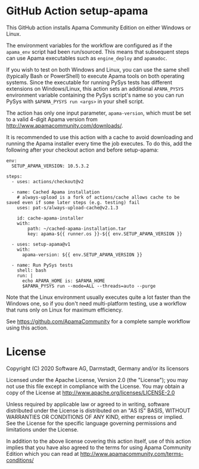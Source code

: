 # GitHub Action setup-apama
This GitHub action installs Apama Community Edition on either Windows or Linux. 

The environment variables for the workflow are configured as if the `apama_env` script had been run/sourced. 
This means that subsequent steps can use Apama executables such as `engine_deploy` and `apamadoc`. 

If you wish to test on both Windows and Linux, you can use the same shell (typically Bash or PowerShell) to execute 
Apama tools on both operating systems. Since the executable for running PySys tests has different extensions on 
Windows/Linux, this action sets an additional `APAMA_PYSYS` environment variable containing the PySys script's name so 
you can run PySys with `$APAMA_PYSYS run <args>` in your shell script. 

The action has only one input parameter, `apama-version`, which must be set to a valid 4-digit Apama version 
from http://www.apamacommunity.com/downloads/.

It is recommended to use this action with a cache to avoid downloading and running the Apama installer every time 
the job executes. To do this, add the following after your checkout action and before setup-apama:

    env:
      SETUP_APAMA_VERSION: 10.5.3.2

    steps:
      - uses: actions/checkout@v2

      - name: Cached Apama installation
        # always-upload is a fork of actions/cache allows cache to be saved even if some later steps (e.g. testing) fail
        uses: pat-s/always-upload-cache@v2.1.3

        id: cache-apama-installer
        with:
            path: ~/cached-apama-installation.tar
            key: apama-${{ runner.os }}-${{ env.SETUP_APAMA_VERSION }}

      - uses: setup-apama@v1
        with:
          apama-version: ${{ env.SETUP_APAMA_VERSION }}

      - name: Run PySys tests
        shell: bash
        run: |
          echo APAMA_HOME is: $APAMA_HOME
          $APAMA_PYSYS run --mode=ALL --threads=auto --purge

Note that the Linux environment usually executes quite a lot faster than the Windows one, so if you don't need 
multi-platform testing, use a workflow that runs only on Linux for maximum efficiency. 

See https://github.com/ApamaCommunity for a complete sample workflow using this action. 

# License

Copyright (C) 2020 Software AG, Darmstadt, Germany and/or its licensors

Licensed under the Apache License, Version 2.0 (the "License"); you may not use this file except in compliance with the License. You may obtain a copy of the License at http://www.apache.org/licenses/LICENSE-2.0
  
Unless required by applicable law or agreed to in writing, software distributed under the License is distributed on an "AS IS" BASIS, WITHOUT WARRANTIES OR CONDITIONS OF ANY KIND, either express or implied. See the License for the specific language governing permissions and limitations under the License.

In addition to the above license covering this action itself, use of this action implies that you have also agreed to the terms for using Apama Community Edition which you can read at http://www.apamacommunity.com/terms-conditions/
